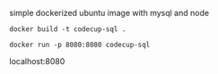 simple dockerized ubuntu image with mysql and node
```
docker build -t codecup-sql .
```
```
docker run -p 8080:8080 codecup-sql
```
localhost:8080